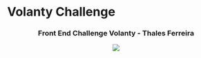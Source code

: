 # Volanty Challenge
 
<h3 align="center">Front End Challenge Volanty - Thales Ferreira</h2>
<p align="center">
  <img src="https://img0.icarros.com/dbimg/imgloja/2/1958424_1">
</p>
